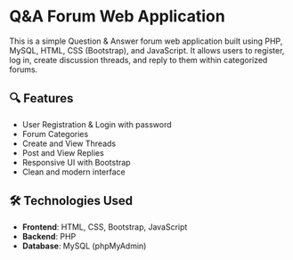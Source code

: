 # Q&A Forum Web Application

This is a simple Question & Answer forum web application built using PHP, MySQL, HTML, CSS (Bootstrap), and JavaScript. It allows users to register, log in, create discussion threads, and reply to them within categorized forums.

## 🔍 Features

- User Registration & Login with password
- Forum Categories
- Create and View Threads
- Post and View Replies
- Responsive UI with Bootstrap
- Clean and modern interface

## 🛠️ Technologies Used

- **Frontend**: HTML, CSS, Bootstrap, JavaScript
- **Backend**: PHP
- **Database**: MySQL (phpMyAdmin)

